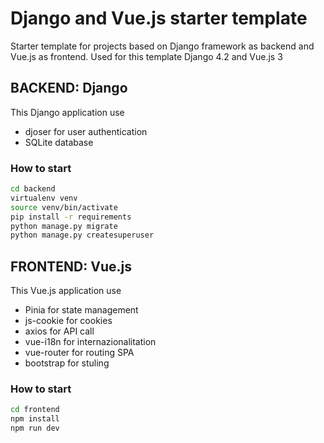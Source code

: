 # Django and Vue.js starter template

Starter template for projects based on Django framework as backend and Vue.js as frontend. 
Used for this template Django 4.2 and Vue.js 3

## BACKEND: Django

This Django application use 
- djoser for user authentication
- SQLite database

### How to start

```bash
cd backend
virtualenv venv
source venv/bin/activate
pip install -r requirements
python manage.py migrate
python manage.py createsuperuser
```

## FRONTEND: Vue.js

This Vue.js application use 
- Pinia for state management
- js-cookie for cookies
- axios for API call
- vue-i18n for internazionalitation
- vue-router for routing SPA
- bootstrap for stuling

### How to start

```bash
cd frontend
npm install
npm run dev
```